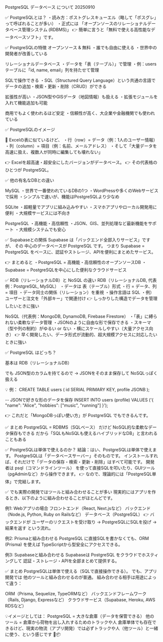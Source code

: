 PostgreSQL データベース について 20250910

✅ PostgreSQLとは？
・読み方：ポストグレスキューエル（略して「ポスグレ」って呼ばれることが多い）
・正式には 「オープンソースのリレーショナルデータベース管理システム (RDBMS)」
👉 簡単に言うと「無料で使える高性能なデータベースソフト」です。

✅ PostgreSQLの特徴
オープンソース & 無料
・誰でも自由に使える
・世界中の開発者が改善している

リレーショナルデータベース
・データを「表（テーブル）」で管理
・例：users テーブルに「id, name, email」列を持たせて管理

SQLで操作できる
・SQL（Structured Query Language）という共通の言語でデータの追加・検索・更新・削除（CRUD）ができる

拡張性が高い
・JSON型やGISデータ（地図情報）も扱える
・拡張モジュールを入れて機能追加も可能

商用でもよく使われるほど安定
・信頼性が高く、大企業や金融機関でも使われている

✅ PostgreSQLのイメージ

📂 Excelの表に似ているけど、
・行（row）= データ（例：1人のユーザー情報）
・列（column）= 項目（例：名前、メールアドレス）
・そして「大量データを高速に扱え、複数人が同時に編集しても壊れない」

👉 Excelを超高速・超安全にしたバージョンがデータベース。
👉 その代表格のひとつが PostgreSQL。

✅ 他の有名なDBとの違い

MySQL
・世界で一番使われているDBの1つ
・WordPressや多くのWebサービスで採用
・シンプルで速いが、機能はPostgreSQLより少なめ

SQLite
・超軽量でアプリに組み込みやすい
・スマホアプリやローカル開発用に便利
・大規模サービスには不向き

PostgreSQL
・高機能・高信頼性
・JSON、GIS、並列処理など最新機能をサポート
・大規模システムでも安心

✅ Supabaseとの関係
Supabase は「バックエンド全部入りサービス」ですが、
その 中心のデータベースが PostgreSQL です。
つまり Supabase = PostgreSQL をベースに、認証やストレージ、APIを便利にまとめたサービス。

👉 まとめると
・PostgreSQL = 高機能・高信頼性のオープンソースDB
・Supabase = PostgreSQLを中心にした便利なクラウドサービス

✅ RDB（リレーショナルDB）と NoSQL の違い
RDB（リレーショナルDB, 代表例：PostgreSQL, MySQL）
・データは 表（テーブル）形式
・行 = データ、列 = 項目
・データ同士の関係（リレーション）を重視
・操作言語は SQL
・例）ユーザーと注文を「外部キー」で関連付け
👉 しっかりした構造でデータを管理したいときに強い

NoSQL（代表例：MongoDB, DynamoDB, Firebase Firestore）
・「表」に縛られない柔軟なデータ管理
・JSONのように自由な形で保存できる
・スキーマ（型や列の制約）がゆるい or ない
・横にスケールしやすい（大量アクセス向き）
👉 早く開発したい、データ形式が流動的、超大規模アクセスに対応したいときに強い

✅ PostgreSQL はどっち？

基本は RDB（リレーショナルDB）

でも JSON型のカラムを持てるので
→ JSONをそのまま保存して NoSQLっぽく扱える

💡 例：
CREATE TABLE users (
  id SERIAL PRIMARY KEY,
  profile JSONB
);

-- JSONで好きな形のデータを保存
INSERT INTO users (profile)
VALUES ('{ "name": "Alice", "hobbies": ["music", "running"] }');

👉 これだと「MongoDBっぽい使い方」が PostgreSQL でもできるんです。

✅ まとめ
PostgreSQL = RDBMS（SQLベース）
だけど NoSQL的な柔軟なデータ保存もできる
だから「SQLもNoSQLも使えるハイブリッドなDB」と言われることもある

✅ PostgreSQLは単体で使えるのか？
結論：はい、PostgreSQLは単体で使えます。
PostgreSQLは「データベースサーバー」そのものです。
インストールすれば、それだけで「データの保存・検索・更新・削除」はすべて可能です。
開発者は psql（コマンドラインツール） を使って直接SQLを叩いたり、GUIツール（pgAdminなど）から操作できます。
👉 なので、理論的には「PostgreSQL単体」で完結します。

✅ でも実際の開発ではツールと組み合わせることが多い
現実的にはアプリを作るとき、以下のように組み合わせることがほとんどです。

例1: Webアプリの場合
フロントエンド（React, Next.jsなど）
バックエンド（Node.js, Python, Ruby on Railsなど）
データベース（PostgreSQL）
👉 バックエンドが ユーザーのリクエストを受け取り → PostgreSQLにSQLを投げ → 結果を返す という流れ。

例2: Prismaと組み合わせる
PostgreSQL に直接SQLを書かなくても、ORM (Prisma) を使えば
TypeScriptから型安全にアクセスできる。

例3: Supabaseと組み合わせる
Supabaseは PostgreSQL をクラウドでホスティングして
認証・ストレージ・APIを全部まとめて提供する。

✅ まとめ
PostgreSQLは単体で使える（SQLで直接操作できる）。
でも、アプリ開発では 他のツールと組み合わせるのが普通。
組み合わせる相手は用途によって違う：

ORM（Prisma, Sequelize, TypeORMなど）
バックエンドフレームワーク（Rails, Django, Expressなど）
クラウドサービス（Supabase, Heroku, AWS RDSなど）

💡イメージとしては：
PostgreSQL = 大きな倉庫（データを保管できる）
他のツール = 倉庫から荷物を出し入れするためのトラックや人
倉庫単体でも存在できるけど、現実の物流（アプリ開発）では必ずトラックや人（他ツール）と一緒に使う、という感じです 🚚📦